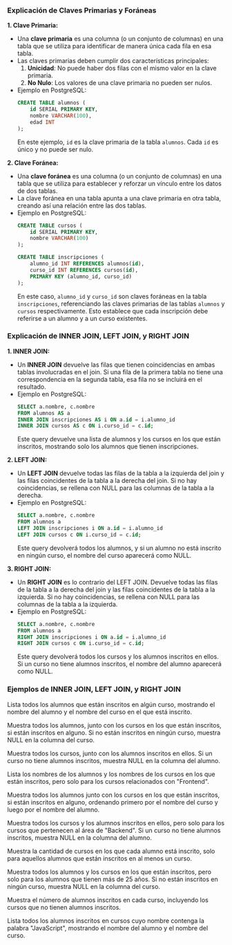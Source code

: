 ### Explicación de Claves Primarias y Foráneas

**1. Clave Primaria:**
   - Una **clave primaria** es una columna (o un conjunto de columnas) en una tabla que se utiliza para identificar de manera única cada fila en esa tabla. 
   - Las claves primarias deben cumplir dos características principales: 
     1. **Unicidad**: No puede haber dos filas con el mismo valor en la clave primaria.
     2. **No Nulo**: Los valores de una clave primaria no pueden ser nulos.
   - Ejemplo en PostgreSQL:
     ```sql
     CREATE TABLE alumnos (
         id SERIAL PRIMARY KEY,
         nombre VARCHAR(100),
         edad INT
     );
     ```
     En este ejemplo, `id` es la clave primaria de la tabla `alumnos`. Cada `id` es único y no puede ser nulo.

**2. Clave Foránea:**
   - Una **clave foránea** es una columna (o un conjunto de columnas) en una tabla que se utiliza para establecer y reforzar un vínculo entre los datos de dos tablas.
   - La clave foránea en una tabla apunta a una clave primaria en otra tabla, creando así una relación entre las dos tablas.
   - Ejemplo en PostgreSQL:
     ```sql
     CREATE TABLE cursos (
         id SERIAL PRIMARY KEY,
         nombre VARCHAR(100)
     );

     CREATE TABLE inscripciones (
         alumno_id INT REFERENCES alumnos(id),
         curso_id INT REFERENCES cursos(id),
         PRIMARY KEY (alumno_id, curso_id)
     );
     ```
     En este caso, `alumno_id` y `curso_id` son claves foráneas en la tabla `inscripciones`, referenciando las claves primarias de las tablas `alumnos` y `cursos` respectivamente. Esto establece que cada inscripción debe referirse a un alumno y a un curso existentes.

### Explicación de INNER JOIN, LEFT JOIN, y RIGHT JOIN

**1. INNER JOIN:**
   - Un **INNER JOIN** devuelve las filas que tienen coincidencias en ambas tablas involucradas en el join. Si una fila de la primera tabla no tiene una correspondencia en la segunda tabla, esa fila no se incluirá en el resultado.
   - Ejemplo en PostgreSQL:
     ```sql
     SELECT a.nombre, c.nombre
     FROM alumnos AS a
     INNER JOIN inscripciones AS i ON a.id = i.alumno_id
     INNER JOIN cursos AS c ON i.curso_id = c.id;
     ```
     Este query devuelve una lista de alumnos y los cursos en los que están inscritos, mostrando solo los alumnos que tienen inscripciones.

**2. LEFT JOIN:**
   - Un **LEFT JOIN** devuelve todas las filas de la tabla a la izquierda del join y las filas coincidentes de la tabla a la derecha del join. Si no hay coincidencias, se rellena con NULL para las columnas de la tabla a la derecha.
   - Ejemplo en PostgreSQL:
     ```sql
     SELECT a.nombre, c.nombre
     FROM alumnos a
     LEFT JOIN inscripciones i ON a.id = i.alumno_id
     LEFT JOIN cursos c ON i.curso_id = c.id;
     ```
     Este query devolverá todos los alumnos, y si un alumno no está inscrito en ningún curso, el nombre del curso aparecerá como NULL.

**3. RIGHT JOIN:**
   - Un **RIGHT JOIN** es lo contrario del LEFT JOIN. Devuelve todas las filas de la tabla a la derecha del join y las filas coincidentes de la tabla a la izquierda. Si no hay coincidencias, se rellena con NULL para las columnas de la tabla a la izquierda.
   - Ejemplo en PostgreSQL:
     ```sql
     SELECT a.nombre, c.nombre
     FROM alumnos a
     RIGHT JOIN inscripciones i ON a.id = i.alumno_id
     RIGHT JOIN cursos c ON i.curso_id = c.id;
     ```
     Este query devolverá todos los cursos y los alumnos inscritos en ellos. Si un curso no tiene alumnos inscritos, el nombre del alumno aparecerá como NULL.


### Ejemplos de INNER JOIN, LEFT JOIN, y RIGHT JOIN

Lista todos los alumnos que están inscritos en algún curso, mostrando el nombre del alumno y el nombre del curso en el que está inscrito.

Muestra todos los alumnos, junto con los cursos en los que están inscritos, si están inscritos en alguno. Si no están inscritos en ningún curso, muestra NULL en la columna del curso.

Muestra todos los cursos, junto con los alumnos inscritos en ellos. Si un curso no tiene alumnos inscritos, muestra NULL en la columna del alumno.

Lista los nombres de los alumnos y los nombres de los cursos en los que están inscritos, pero solo para los cursos relacionados con "Frontend".

Muestra todos los alumnos junto con los cursos en los que están inscritos, si están inscritos en alguno, ordenando primero por el nombre del curso y luego por el nombre del alumno.

Muestra todos los cursos y los alumnos inscritos en ellos, pero solo para los cursos que pertenecen al área de "Backend". Si un curso no tiene alumnos inscritos, muestra NULL en la columna del alumno.

Muestra la cantidad de cursos en los que cada alumno está inscrito, solo para aquellos alumnos que están inscritos en al menos un curso.

Muestra todos los alumnos y los cursos en los que están inscritos, pero solo para los alumnos que tienen más de 25 años. Si no están inscritos en ningún curso, muestra NULL en la columna del curso.

Muestra el número de alumnos inscritos en cada curso, incluyendo los cursos que no tienen alumnos inscritos.

Lista todos los alumnos inscritos en cursos cuyo nombre contenga la palabra "JavaScript", mostrando el nombre del alumno y el nombre del curso.